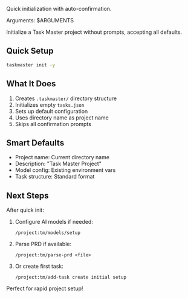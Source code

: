 Quick initialization with auto-confirmation.

Arguments: $ARGUMENTS

Initialize a Task Master project without prompts, accepting all defaults.

## Quick Setup

```bash
taskmaster init -y
```

## What It Does

1. Creates `.taskmaster/` directory structure
2. Initializes empty `tasks.json`
3. Sets up default configuration
4. Uses directory name as project name
5. Skips all confirmation prompts

## Smart Defaults

- Project name: Current directory name
- Description: "Task Master Project"
- Model config: Existing environment vars
- Task structure: Standard format

## Next Steps

After quick init:
1. Configure AI models if needed:
   ```
   /project:tm/models/setup
   ```

2. Parse PRD if available:
   ```
   /project:tm/parse-prd <file>
   ```

3. Or create first task:
   ```
   /project:tm/add-task create initial setup
   ```

Perfect for rapid project setup!